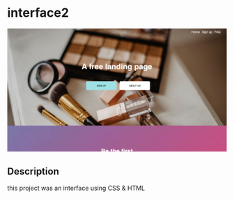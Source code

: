 # interface2

<img src="img/interface.png">

##  Description 
this project was an interface using CSS & HTML 
